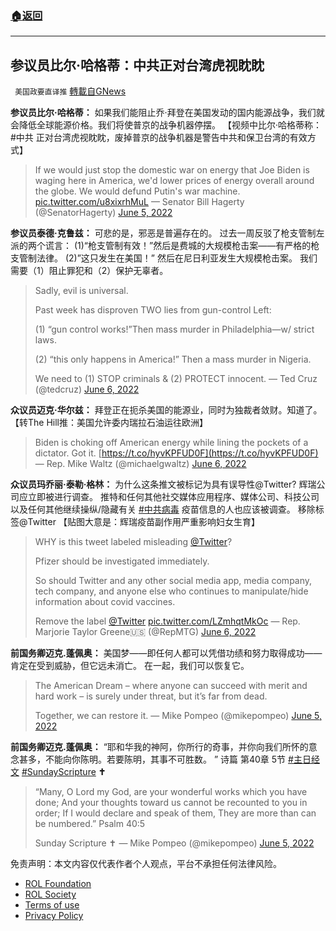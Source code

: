 ###  [:house:返回](README.md)
---


## 参议员比尔·哈格蒂：中共正对台湾虎视眈眈
` 美国政要直译推` [轉載自GNews](https://gnews.org/zh-hans/2671146/)

**参议员比尔·哈格蒂：**
如果我们能阻止乔·拜登在美国发动的国内能源战争，我们就会降低全球能源价格。我们将使普京的战争机器停摆。 【视频中比尔·哈格蒂称：#中共 正对台湾虎视眈眈，废掉普京的战争机器是警告中共和保卫台湾的有效方式】

> If we would just stop the domestic war on energy that Joe Biden is waging here in America, we'd lower prices of energy overall around the globe. We would defund Putin's war machine. [pic.twitter.com/u8xixrhMuL](https://t.co/u8xixrhMuL)
> — Senator Bill Hagerty (@SenatorHagerty) [June 5, 2022](https://twitter.com/SenatorHagerty/status/1533588176400523264?ref_src=twsrc%5Etfw)

**参议员泰德·克鲁兹：** 
可悲的是，邪恶是普遍存在的。 过去一周反驳了枪支管制左派的两个谎言： (1)“枪支管制有效！”然后是费城的大规模枪击案——有严格的枪支管制法律。 (2)”这只发生在美国！” 然后在尼日利亚发生大规模枪击案。 我们需要（1）阻止罪犯和（2）保护无辜者。

> Sadly, evil is universal.
> 
> Past week has disproven TWO lies from gun-control Left:
> 
> (1) “gun control works!”Then mass murder in Philadelphia—w/ strict laws.
> 
> (2) “this only happens in America!” Then a mass murder in Nigeria.
> 
> We need to (1) STOP criminals & (2) PROTECT innocent.
> — Ted Cruz (@tedcruz) [June 6, 2022](https://twitter.com/tedcruz/status/1533602754274504704?ref_src=twsrc%5Etfw)

**众议员迈克·华尔兹：** 
拜登正在扼杀美国的能源业，同时为独裁者敛财。知道了。 【转The Hill推：美国允许委内瑞拉石油运往欧洲】

> Biden is choking off American energy while lining the pockets of a dictator. Got it. [https://t.co/hyvKPFUD0F](https://t.co/hyvKPFUD0F)
> — Rep. Mike Waltz (@michaelgwaltz) [June 6, 2022](https://twitter.com/michaelgwaltz/status/1533638215319576576?ref_src=twsrc%5Etfw)

**众议员玛乔丽·泰勒·格林：**
为什么这条推文被标记为具有误导性@Twitter? 辉瑞公司应立即被进行调查。 推特和任何其他社交媒体应用程序、媒体公司、科技公司以及任何其他继续操纵/隐藏有关 [#中共病毒](https://gettr.com/hashtag/%23%E4%B8%AD%E5%85%B1%E7%97%85%E6%AF%92) 疫苗信息的人也应该被调查。 移除标签@Twitter 【贴图大意是：辉瑞疫苗副作用严重影响妇女生育】

> WHY is this tweet labeled misleading [@Twitter](https://twitter.com/Twitter?ref_src=twsrc%5Etfw)?
> 
> Pfizer should be investigated immediately.
> 
> So should Twitter and any other social media app, media company, tech company, and anyone else who continues to manipulate/hide information about covid vaccines.
> 
> Remove the label [@Twitter](https://twitter.com/Twitter?ref_src=twsrc%5Etfw) [pic.twitter.com/LZmhqtMkOc](https://t.co/LZmhqtMkOc)
> — Rep. Marjorie Taylor Greene🇺🇸 (@RepMTG) [June 6, 2022](https://twitter.com/RepMTG/status/1533606140982054914?ref_src=twsrc%5Etfw)

**前国务卿迈克.蓬佩奥：**
美国梦——即任何人都可以凭借功绩和努力取得成功——肯定在受到威胁，但它远未消亡。 在一起，我们可以恢复它。

> The American Dream – where anyone can succeed with merit and hard work – is surely under threat, but it’s far from dead.
> 
> Together, we can restore it.
> — Mike Pompeo (@mikepompeo) [June 5, 2022](https://twitter.com/mikepompeo/status/1533467728929079296?ref_src=twsrc%5Etfw)

**前国务卿迈克.蓬佩奥：**
“耶和华我的神阿，你所行的奇事，并你向我们所怀的意念甚多，不能向你陈明。若要陈明，其事不可胜数。 ” 诗篇 第40章 5节 [#主日经文](https://gettr.com/hashtag/%23%E4%B8%BB%E6%97%A5%E7%BB%8F%E6%96%87) [#SundayScripture](https://gettr.com/hashtag/%23SundayScripture) **✝️**

> “Many, O Lord my God, are your wonderful works which you have done; And your thoughts toward us cannot be recounted to you in order; If I would declare and speak of them, They are more than can be numbered.” Psalm 40:5 
> 
> Sunday Scripture ✝️
> — Mike Pompeo (@mikepompeo) [June 5, 2022](https://twitter.com/mikepompeo/status/1533441330847825920?ref_src=twsrc%5Etfw)

免责声明：本文内容仅代表作者个人观点，平台不承担任何法律风险。
  
- [ROL Foundation](https://rolfoundation.org/)
- [ROL Society](https://rolsociety.org/)
- [Terms of use](https://gnews.org/terms-of-use-3/)
- [Privacy Policy](https://gnews.org/privacy-policy/)
